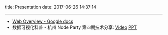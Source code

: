 title: Presentation
date: 2017-06-26 14:37:14

---

- [Web Overview - Google docs](https://docs.google.com/presentation/d/1pVunREFCr2xzLvjYueK1nvGSQRO4_BXDMhqLSy0x8zM/edit?usp=sharing)
- 数据可视化科普 - 杭州 Node Party 第四期技术分享: [Video](https://www.bilibili.com/video/av13568635/) [PPT](https://github.com/Hangzhou-Node-Party/NodeParty/blob/master/2017-08-19/visualization_node_party.pdf)
